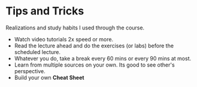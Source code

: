 # Tips and Tricks
Realizations and study habits I used through the course. 

* Watch video tutorials 2x speed or more.
* Read the lecture ahead and do the exercises (or labs) before the scheduled lecture.
* Whatever you do, take a break every 60 mins or every 90 mins at most.
* Learn from multiple sources on your own. Its good to see other's perspective.
* Build your own **Cheat Sheet**